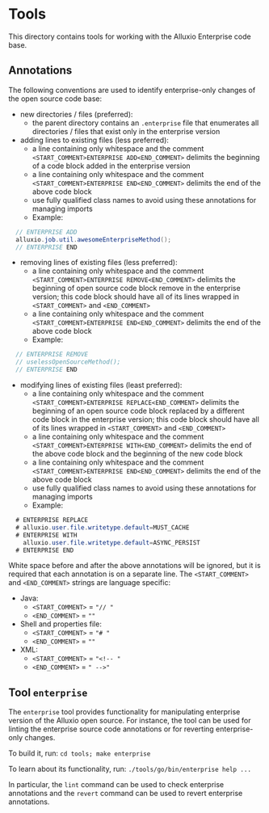Tools
=====

This directory contains tools for working with the Alluxio Enterprise code base.

## Annotations

The following conventions are used to identify enterprise-only changes of the open source code base:

* new directories / files (preferred):
  * the parent directory contains an `.enterprise` file that enumerates all directories / files that exist only in the enterprise version
* adding lines to existing files (less preferred):
  * a line containing only whitespace and the comment `<START_COMMENT>ENTERPRISE ADD<END_COMMENT>` delimits the beginning of a code block added in the enterprise version
  * a line containing only whitespace and the comment `<START_COMMENT>ENTERPRISE END<END_COMMENT>` delimits the end of the above code block
  * use fully qualified class names to avoid using these annotations for managing imports
  * Example:
```java
  // ENTERPRISE ADD
  alluxio.job.util.awesomeEnterpriseMethod();
  // ENTERPRISE END
```
* removing lines of existing files (less preferred):
  * a line containing only whitespace and the comment `<START_COMMENT>ENTERPRISE REMOVE<END_COMMENT>` delimits the beginning of open source code block remove in the enterprise version; this code block should have all of its lines wrapped in `<START_COMMENT>` and `<END_COMMENT>`
  * a line containing only whitespace and the comment `<START_COMMENT>ENTERPRISE END<END_COMMENT>` delimits the end of the above code block
  * Example:
```java
  // ENTERPRISE REMOVE
  // uselessOpenSourceMethod();
  // ENTERPRISE END
```
* modifying lines of existing files (least preferred):
  * a line containing only whitespace and the comment `<START_COMMENT>ENTERPRISE REPLACE<END_COMMENT>` delimits the beginning of an open source code block replaced by a different code block in the enterprise version; this code block should have all of its lines wrapped in `<START_COMMENT>` and `<END_COMMENT>`
  * a line containing only whitespace and the comment `<START_COMMENT>ENTERPRISE WITH<END_COMMENT>` delimits the end of the above code block and the beginning of the new code block
  * a line containing only whitespace and the comment `<START_COMMENT>ENTERPRISE END<END_COMMENT>` delimits the end of the above code block
  * use fully qualified class names to avoid using these annotations for managing imports
  * Example:
```java
  # ENTERPRISE REPLACE
  # alluxio.user.file.writetype.default=MUST_CACHE
  # ENTERPRISE WITH
    alluxio.user.file.writetype.default=ASYNC_PERSIST
  # ENTERPRISE END
```

White space before and after the above annotations will be ignored, but it is required that each annotation is on a separate line. The `<START_COMMENT>` and `<END_COMMENT>` strings are language specific:

* Java:
  * `<START_COMMENT>` = `"// "`
  * `<END_COMMENT>` = `""`
* Shell and properties file:
  * `<START_COMMENT>` = `"# "`
  * `<END_COMMENT>` = `""`
* XML:
  * `<START_COMMENT>` = `"<!-- "`
  * `<END_COMMENT>` = `" -->"`

## Tool `enterprise`

The `enterprise` tool provides functionality for manipulating enterprise version of the Alluxio open source. For instance, the tool can be used for linting the enterprise source code annotations or for reverting enterprise-only changes.

To build it, run: `cd tools; make enterprise`

To learn about its functionality, run: `./tools/go/bin/enterprise help ...`

In particular, the `lint` command can be used to check enterprise annotations and the `revert` command can be used to revert enterprise annotations.
